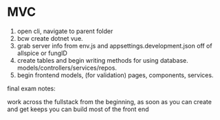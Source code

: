 # MVC
1. open cli, navigate to parent folder
2. bcw create dotnet vue.
3. grab server info from env.js and appsettings.development.json off of allspice or fungID
4. create tables and begin writing methods for using database. models/controllers/services/repos.
5. begin frontend models, (for validation) pages, components, services.

final exam notes:

work across the fullstack from the beginning, as soon as you can create and get keeps you can build most of the front end
